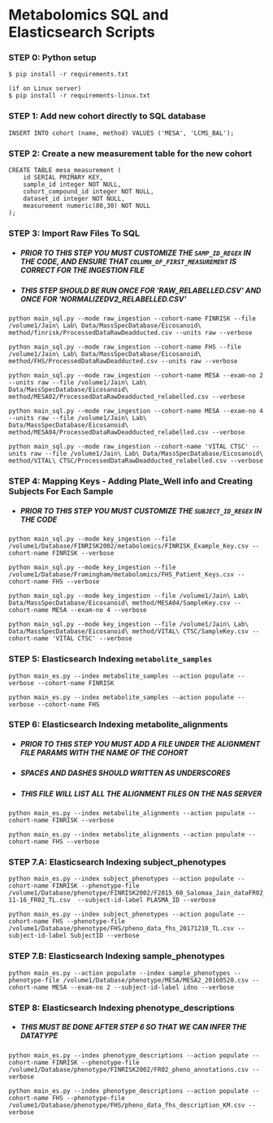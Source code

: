 # Metabolomics SQL and Elasticsearch Scripts

### STEP 0: Python setup
```
$ pip install -r requirements.txt

(if on Linux server)
$ pip install -r requirements-linux.txt
```

### STEP 1: Add new cohort directly to SQL database
```
INSERT INTO cohort (name, method) VALUES ('MESA', 'LCMS_BAL');
```

### STEP 2: Create a new measurement table for the new cohort
```
CREATE TABLE mesa_measurement (
    id SERIAL PRIMARY KEY,
    sample_id integer NOT NULL,
    cohort_compound_id integer NOT NULL,
    dataset_id integer NOT NULL,
    measurement numeric(80,30) NOT NULL
);
```

### STEP 3: Import Raw Files To SQL
- ##### PRIOR TO THIS STEP YOU MUST CUSTOMIZE THE `SAMP_ID_REGEX` IN THE CODE, AND ENSURE THAT `COLUMN_OF_FIRST_MEASUREMENT` IS CORRECT FOR THE INGESTION FILE
- ##### THIS STEP SHOULD BE RUN ONCE FOR 'RAW_RELABELLED.CSV' AND ONCE FOR 'NORMALIZEDV2_RELABELLED.CSV'


```
python main_sql.py --mode raw_ingestion --cohort-name FINRISK --file /volume1/Jain\ Lab\ Data/MassSpecDatabase/Eicosanoid\ method/finrisk/ProcessedDataRawDeadducted.csv --units raw --verbose
```


```
python main_sql.py --mode raw_ingestion --cohort-name FHS --file /volume1/Jain\ Lab\ Data/MassSpecDatabase/Eicosanoid\ method/FHS/ProcessedDataRawDeadducted.csv --units raw --verbose
```


```
python main_sql.py --mode raw_ingestion --cohort-name MESA --exam-no 2 --units raw --file /volume1/Jain\ Lab\ Data/MassSpecDatabase/Eicosanoid\ method/MESA02/ProcessedDataRawDeadducted_relabelled.csv --verbose
```


```
python main_sql.py --mode raw_ingestion --cohort-name MESA --exam-no 4 --units raw --file /volume1/Jain\ Lab\ Data/MassSpecDatabase/Eicosanoid\ method/MESA04/ProcessedDataRawDeadducted_relabelled.csv --verbose
```


```
python main_sql.py --mode raw_ingestion --cohort-name 'VITAL CTSC' --units raw --file /volume1/Jain\ Lab\ Data/MassSpecDatabase/Eicosanoid\ method/VITAL\ CTSC/ProcessedDataRawDeadducted_relabelled.csv --verbose
```

### STEP 4: Mapping Keys - Adding Plate_Well info and Creating Subjects For Each Sample
- ##### PRIOR TO THIS STEP YOU MUST CUSTOMIZE THE `SUBJECT_ID_REGEX` IN THE CODE


```
python main_sql.py --mode key_ingestion --file /volume1/Database/FINRISK2002/metabolomics/FINRISK_Example_Key.csv --cohort-name FINRISK --verbose
```


```
python main_sql.py --mode key_ingestion --file /volume1/Database/Framingham/metabolomics/FHS_Patient_Keys.csv --cohort-name FHS --verbose
```


```
python main_sql.py --mode key_ingestion --file /volume1/Jain\ Lab\ Data/MassSpecDatabase/Eicosanoid\ method/MESA04/SampleKey.csv --cohort-name MESA --exam-no 4 --verbose
```


```
python main_sql.py --mode key_ingestion --file /volume1/Jain\ Lab\ Data/MassSpecDatabase/Eicosanoid\ method/VITAL\ CTSC/SampleKey.csv --cohort-name 'VITAL CTSC' --verbose
```

### STEP 5: Elasticsearch Indexing `metabolite_samples`

```
python main_es.py --index metabolite_samples --action populate --verbose --cohort-name FINRISK
```

```
python main_es.py --index metabolite_samples --action populate --verbose --cohort-name FHS
```

### STEP 6: Elasticsearch Indexing metabolite_alignments
- ##### PRIOR TO THIS STEP YOU MUST ADD A FILE UNDER THE ALIGNMENT FILE PARAMS WITH THE NAME OF THE COHORT
- ##### SPACES AND DASHES SHOULD WRITTEN AS UNDERSCORES
- ##### THIS FILE WILL LIST ALL THE ALIGNMENT FILES ON THE NAS SERVER


```
python main_es.py --index metabolite_alignments --action populate --cohort-name FINRISK --verbose
```


```
python main_es.py --index metabolite_alignments --action populate --cohort-name FHS --verbose
```

### STEP 7.A: Elasticsearch Indexing subject_phenotypes



```
python main_es.py --index subject_phenotypes --action populate --cohort-name FINRISK --phenotype-file /volume1/Database/phenotype/FINRISK2002/F2015_60_Salomaa_Jain_dataFR02_FU16_2018-11-16_FR02_TL.csv  --subject-id-label PLASMA_ID --verbose
```


```
python main_es.py --index subject_phenotypes --action populate --cohort-name FHS --phenotype-file /volume1/Database/phenotype/FHS/pheno_data_fhs_20171210_TL.csv --subject-id-label SubjectID --verbose
```

### STEP 7.B: Elasticsearch Indexing sample_phenotypes


```
python main_es.py --action populate --index sample_phenotypes --phenotype-file /volume1/Database/phenotype/MESA/MESA2_20160520.csv --cohort-name MESA --exam-no 2 --subject-id-label idno --verbose
```

### STEP 8: Elasticsearch Indexing phenotype_descriptions
- ##### THIS MUST BE DONE AFTER STEP 6 SO THAT WE CAN INFER THE DATATYPE


```
python main_es.py --index phenotype_descriptions --action populate --cohort-name FINRISK --phenotype-file /volume1/Database/phenotype/FINRISK2002/FR02_pheno_annotations.csv --verbose
```


```
python main_es.py --index phenotype_descriptions --action populate --cohort-name FHS --phenotype-file /volume1/Database/phenotype/FHS/pheno_data_fhs_description_KM.csv --verbose
```
